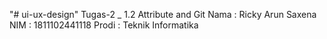 "# ui-ux-design"
Tugas-2 _ 1.2 Attribute and Git
Nama   : Ricky Arun Saxena
NIM    : 1811102441118
Prodi  : Teknik Informatika
